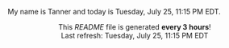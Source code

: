My name is Tanner and today is Tuesday, July 25, 11:15 PM EDT.

<p align="center">This <i>README</i> file is generated <b>every 3 hours</b>!</br>Last refresh: Tuesday, July 25, 11:15 PM EDT<br /></p>

